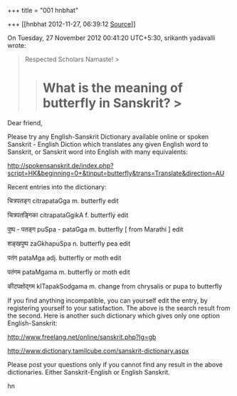+++
title = "001 hnbhat"

+++
[[hnbhat	2012-11-27, 06:39:12 [Source](https://groups.google.com/g/bvparishat/c/bFaFeUp5n_k)]]



  
  
On Tuesday, 27 November 2012 00:41:20 UTC+5:30, srikanth yadavalli wrote:

> Respected Scholars Namaste! >
> 
> > # What is the meaning of butterfly in Sanskrit? >
> 

  

  

Dear friend,

  

Please try any English-Sanskrit Dictionary available online or spoken Sanskrit - English Diction which translates any given English word to Sanskrit, or Sanskrit word into English with many equivalents:

  

<http://spokensanskrit.de/index.php?script=HK&beginning=0+&tinput=butterfly&trans=Translate&direction=AU>

  

Recent entries into the dictionary:

चित्रपतङ्ग citrapataGga m. butterfly edit

चित्रपतङ्गिका citrapataGgikA f. butterfly edit

पुष्प - पतङ्ग puSpa - pataGga m. butterfly \[ from Marathi \] edit

शङ्खपुष्प zaGkhapuSpa n. butterfly pea edit

पतंग pataMga adj. butterfly or moth edit

पतंगम pataMgama m. butterfly or moth edit

कीटपक्षोद्गम kITapakSodgama m. change from chrysalis or pupa to butterfly



If you find anything incompatible, you can yourself edit the entry, by registering yourself to your satisfaction. The above is the search result from the second. Here is another such dictionary which gives only one option English-Sanskrit:

  

<http://www.freelang.net/online/sanskrit.php?lg=gb>  

  

<http://www.dictionary.tamilcube.com/sanskrit-dictionary.aspx>  

  

Please post your questions only if you cannot find any result in the above dictionaries. Either Sanskrit-English or English Sanskrit.

  

hn

  

  

  

  

